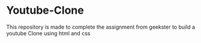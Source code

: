 # Youtube-Clone
This repository is made to complete the assignment from geekster to build a youtube Clone using html and css
